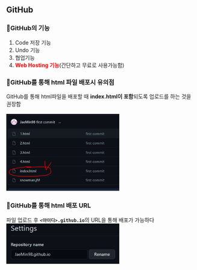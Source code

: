 ## GitHub  

### 🔸GitHub의 기능  
1. Code 저장 기능  
2. Undo 기능  
3. 협업기능  
4. <span style="color:red"><strong>Web Hosting 기능</strong></span>(간단하고 무료로 사용가능함)  

### 🔸GitHub를 통해 html 파일 배포시 유의점  
GitHub를 통해 html파일을 배포할 때 <strong>index.html이 포함</strong>되도록 업로드를 하는 것을 권장함  
<br>
<img src="./img/github_index_img.PNG" width=300>
<br>



### 🔸GitHub를 통해 html 배포 URL  
파일 업로드 후 <strong>```<아이디>.github.io```</strong>의 URL을 통해 배포가 가능하다 
<br>
<img src="./img/github_url_img.PNG" width=300>
<br>


